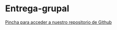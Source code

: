 # Entrega-grupal

[ Pincha para acceder a nuestro repositorio de Github](https://github.com/Xavitheforce/Entrega-grupal)
